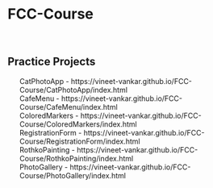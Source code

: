 # FCC-Course
<br>
<h2>Practice Projects</h2>
<ul>
  <lis>CatPhotoApp - https://vineet-vankar.github.io/FCC-Course/CatPhotoApp/index.html</lis><br>
  <lis>CafeMenu - https://vineet-vankar.github.io/FCC-Course/CafeMenu/index.html</lis><br>
  <lis>ColoredMarkers - https://vineet-vankar.github.io/FCC-Course/ColoredMarkers/index.html</lis><br>
  <lis>RegistrationForm - https://vineet-vankar.github.io/FCC-Course/RegistrationForm/index.html</lis><br>
  <lis>RothkoPainting - https://vineet-vankar.github.io/FCC-Course/RothkoPainting/index.html</lis><br>
  <lis>PhotoGallery - https://vineet-vankar.github.io/FCC-Course/PhotoGallery/index.html</lis>
</ul>
